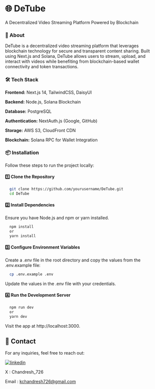 # 🌐 DeTube

A Decentralized Video Streaming Platform Powered by Blockchain


### 📖 About

DeTube is a decentralized video streaming platform that leverages blockchain technology for secure and transparent content sharing. Built using Next.js and Solana, DeTube allows users to stream, upload, and interact with videos while benefiting from blockchain-based wallet connectivity and token transactions.
### 🛠️ Tech Stack

**Frontend:** Next.js 14, TailwindCSS, DaisyUI

**Backend:** Node.js, Solana Blockchain

**Database:** PostgreSQL

**Authentication:** NextAuth.js (Google, GitHub)

**Storage:** AWS S3, CloudFront CDN

**Blockchain:** Solana RPC for Wallet Integration


### 📦 Installation

Follow these steps to run the project locally:

#### 1️⃣ Clone the Repository

```bash
  git clone https://github.com/yourusername/DeTube.git
  cd DeTube
```

#### 2️⃣ Install Dependencies
Ensure you have Node.js and npm or yarn installed.
```bash
  npm install
  or
  yarn install
```

#### 3️⃣ Configure Environment Variables
Create a .env file in the root directory and copy the values from the .env.example file:
```bash
  cp .env.example .env
```
Update the values in the .env file with your credentials.

#### 4️⃣ Run the Development Server
```bash
  npm run dev
  or
  yarn dev
```
Visit the app at http://localhost:3000.
## 📧 Contact
For any inquiries, feel free to reach out:

[![linkedin](https://img.shields.io/badge/linkedin-0A66C2?style=for-the-badge&logo=linkedin&logoColor=white)](https://www.linkedin.com/kchandresh726)

X : Chandresh_726

Email : kchandresh726@gmail.com

